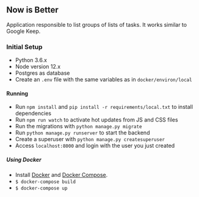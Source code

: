 ## Now is Better

Application responsible to list groups of lists of tasks. It works similar to Google Keep.

### Initial Setup
* Python 3.6.x
* Node version 12.x
* Postgres as database
* Create an `.env` file with the same variables as in `docker/environ/local`

#### Running

* Run `npm install` and `pip install -r requirements/local.txt` to install dependencies
* Run `npm run watch` to activate hot updates from JS and CSS files
* Run the migrations with `python manage.py migrate`
* Run `python manage.py runserver` to start the backend
* Create a superuser with `python manage.py createsuperuser`
* Access `localhost:8000` and login with the user you just created

##### Using Docker
* Install [Docker](https://www.docker.com/products/overview) and [Docker Compose](https://docs.docker.com/compose/install/).
* `$ docker-compose build`
* `$ docker-compose up`
